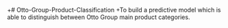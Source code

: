 +# Otto-Group-Product-Classification
 +To build a predictive model which is able to distinguish between Otto Group main product categories. 
